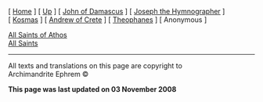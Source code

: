 \[ [Home](index.md) \] \[ [Up](canons.md) \]
\[ [John of Damascus](john-dam.md) \]
\[ [Joseph the Hymnographer](jo-hym.md) \] \[ [Kosmas](kosmas.md) \]
\[ [Andrew of Crete](and-crete.md) \] \[ [Theophanes](theophan.md) \]
\[ Anonymous \]

[All Saints of Athos](athoscan.md)  
[All Saints](allstscan.md)

-----

All texts and translations on this page are copyright to  
Archimandrite Ephrem ©

**This page was last updated on 03 November 2008**

